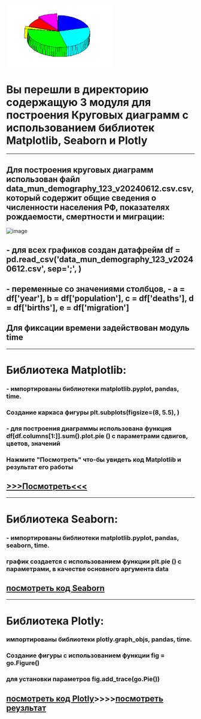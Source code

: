 

<img src = 'https://github.com/AlexandrKuznetsov1/DegreeProject/blob/master/sketh_for_readme/from_pie.gif' width="280">

# Вы перешли в директорию содержащую 3 модуля для построения Круговых диаграмм с использованием библиотек Matplotlib, Seaborn и Plotly
___________________________________________________________________________________________________________________________________________________________________________________________________________
## Для построения круговых диаграмм использован файл data_mun_demography_123_v20240612.csv.csv, который содержит общие сведения о численности населения РФ, показателях рождаемости, смертности и миграции:
![image](https://github.com/user-attachments/assets/9ea41871-c46b-443c-85fe-197fce78ff95)
## - для всех графиков создан датафрейм df = pd.read_csv('data_mun_demography_123_v20240612.csv', sep=';', )
## - переменные со значениями столбцов, - a = df['year'], b = df['population'], c = df['deaths'], d = df['births'], e = df['migration']
## Для фиксации времени задействован модуль time
___________________________________________________________________________________________________________________________________________________________________________________________________________
# Библиотека Matplotlib:
### - импортированы библиотеки matplotlib.pyplot, pandas, time. 
### Создание каркаса фигуры plt.subplots(figsize=(8, 5.5), )
### - для построения диаграммы использована функция df[df.columns[1:]].sum().plot.pie () с параметрами сдвигов, цветов, значений
### Нажмите "Посмотреть" что-бы увидеть код Matplotlib и результат его работы
## [>>>Посмотреть<<<](https://github.com/AlexandrKuznetsov1/DegreeProject/blob/master/pie_charts/pie_chart_PLT.ipynb)
___________________________________________________________________________________________________________________________________________________________________________________________________________
# Библиотека Seaborn:
### - импортированы библиотеки matplotlib.pyplot, pandas, seaborn, time. 
### график создается с использованием функции plt.pie () с параметрами, в качестве основного аргумента data
## [посмотреть код Seaborn]()

___________________________________________________________________________________________________________________________________________________________________________________________________________
# Библиотека Plotly:
### импортированы библиотеки plotly.graph_objs, pandas, time. 
### Создание фигуры с использованием функции fig = go.Figure()
### для установки параметров fig.add_trace(go.Pie())
## [посмотреть код Plotly](https://github.com/AlexandrKuznetsov1/DegreeProject/blob/master/pie_charts/pie_chart_PX.py)____>>>>____[посмотреть реузльтат](https://github.com/AlexandrKuznetsov1/DegreeProject/blob/master/graphics/Кольцевая%20диаграмма%20РХ.png)




